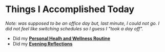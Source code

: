 # Things I Accomplished Today

_Note: was supposed to be an office day but, last minute, I could not go. I did not feel like switching schedules so I guess I "took a day off"._

- Did my **[Personal Healh and Wellness Routine](../../../routines/personal-health-and-wellness-routine-2024-week-5.md)**
- Did my **[Evening Reflections](../../../routines/evening-reflections.md)**
